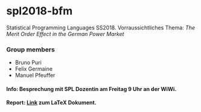 # spl2018-bfm
Statistical Programming Languages SS2018. Vorraussichtliches Thema: _The Merit Order Effect in the German Power Market_

### Group members
* Bruno Puri
* Felix Germaine 
* Manuel Pfeuffer

#### Info: Besprechung mit SPL Dozentin am Freitag 9 Uhr an der WiWi.

#### Report: [Link](https://v2.overleaf.com/1144799275gytdtyhvyxkw) zum LaTeX Dokument.
